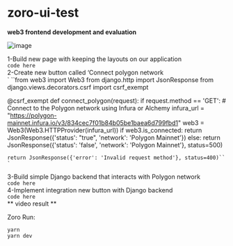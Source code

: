 # zoro-ui-test

**web3 frontend development and evaluation**


![image](https://github.com/user-attachments/assets/38a6a653-72e9-4bf3-926f-570941126c78)


1-Build new page with keeping the layouts on our application\
`code here`\
2-Create new button called ‘Connect polygon network\
` ``from web3 import Web3
from django.http import JsonResponse
from django.views.decorators.csrf import csrf_exempt

@csrf_exempt
def connect_polygon(request):
    if request.method == 'GET':
        # Connect to the Polygon network using Infura or Alchemy
        infura_url = "https://polygon-mainnet.infura.io/v3/834cec7f01b84b05be1baea6d799fbd1"
        web3 = Web3(Web3.HTTPProvider(infura_url))
        if web3.is_connected:
            return JsonResponse({'status': "true", 'network': 'Polygon Mainnet'})
        else:
            return JsonResponse({'status': 'false', 'network': 'Polygon Mainnet'}, status=500)

    return JsonResponse({'error': 'Invalid request method'}, status=400)`` `
3-Build simple Django backend that interacts with Polygon network\
`code here`\
4-Implement integration new button with Django backend\
`code here`\
** video   result **


Zoro Run:

    yarn
    yarn dev
